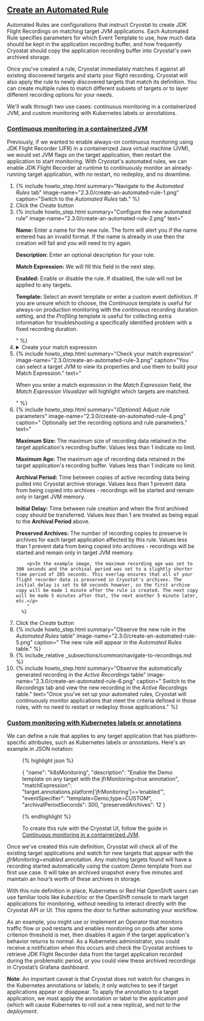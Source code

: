 ## [Create an Automated Rule](#create-an-automated-rule)

Automated Rules are configurations that instruct Cryostat to create JDK Flight Recordings on matching
target JVM applications. Each Automated Rule specifies parameters for which Event Template to use, how
much data should be kept in the application recording buffer, and how frequently Cryostat should copy the
application recording buffer into Cryostat's own archived storage.

Once you've created a rule, Cryostat immediately matches it against all existing discovered targets and starts your flight recording. Cryostat will also apply the rule to newly discovered targets that match its definition. You can create multiple rules to match different subsets of targets or to layer different recording options for your needs.

We'll walk through two use cases: continuous monitoring in a containerized JVM, and custom monitoring with Kubernetes labels or annotations.

### [Continuous monitoring in a containerized JVM](#continuous-monitoring-in-a-containerized-jvm)

Previously, if we wanted to enable always-on continuous monitoring using JDK Flight Recorder (JFR) in a containerized Java virtual machine (JVM), we would set JVM flags on the target application, then restart the application to start monitoring. With Cryostat's automated rules, we can enable JDK Flight Recorder at runtime to continuously monitor an already-running target application, with no restart, no redeploy, and no downtime.

<ol>
  <li>
      {% include howto_step.html
      summary="Navigate to the <i>Automated Rules</i> tab"
      image-name="2.3.0/create-an-automated-rule-1.png"
      caption="Switch to the <i>Automated Rules</i> tab."
    %}
  </li>
  <li>
    <summary>Click the <i>Create</i> button</summary>
  </li>
  <li>
      {% include howto_step.html
        summary="Configure the new automated rule"
        image-name="2.3.0/create-an-automated-rule-2.png"
        text="
      <p>
        <b>Name:</b> Enter a name for the new rule. The form will alert you if the name
        entered has an invalid format. If the name is already in use then the
        creation will fail and you will need to try again.
      </p>
      <p>
        <b>Description:</b> Enter an optional description for your rule.
      </p>
      <p>
        <b>Match Expression:</b> We will fill this field in the next step.
      </p>
      <p>
        <b>Enabled:</b> Enable or disable the rule. If disabled, the rule will not be applied to any targets.
      </p>
      <p>
        <b>Template:</b> Select an event template or enter a custom event definition. If you are
        unsure which to choose, the <i>Continuous</i> template is useful for
        always-on production monitoring with the <i>continuous</i> recording
        duration setting, and the <i>Profiling</i> template is useful for
        collecting extra information for troubleshooting a specifically
        identified problem with a fixed recording duration.
      </p>
      "
      %}  
  </li>
  <li>
    <details>
        <summary>Create your match expression</summary>
        <p>
            The match expression in a rule definition is a Java-like snippet of code that Cryostat interprets and uses to determine if a rule should be applied to any given target. Match expressions should thus evaluate to a boolean value. The simplest match expressions would be the booleans true or false; if we use true, the rule will apply to every target. The expression has a target object in global scope, with the following form in JSON notation:
        </p>
        <figure>
{% highlight json %}
{
  "alias": "myAppAlias",
  "connectUrl": "service:jmx:rmi:///jndi/rmi://cryostat:9091/jmxrmi",
  "labels": {
    "com.example/service": "customer-login",
  },
  "annotations": {
    "platform": {
      "io.kubernetes/annotation": "annotated"
    },
    "cryostat": {
      "PORT": 9091,
      "HOST": "cryostat",
      "NAMESPACE": "myproject"
    }
  }
}
{% endhighlight %}
        </figure>
        <p>
          The <i>alias, connectUrl, labels, annotations.platform,</i> and <i>annotations.cryostat</i> properties are all guaranteed to be present on the target object. <i>alias</i> and <i>connectUrl</i> will be non-empty strings. The <i>labels</i> and <i>platform annotations</i> may be empty—in OpenShift or Kubernetes, these are populated from the labels and annotations applied to the target’s pod, if any. The Cryostat annotations map will vary per platform, but on OpenShift or Kubernetes you can expect the <i>HOST, PORT, NAMESPACE,</i> and <i>POD_NAME</i> keys to be present and non-empty.

          Here are some examples of match expressions:
        </p>
        <figure>

{% highlight bash %}
target.alias == ’com.example.MainClass’

target.alias == ’myAlias’

target.labels[‘com.example/service’] == ’customer-login’

target.labels[‘com.example/service’] != ’customer-login’

target.annotations.cryostat.PORT > 3000

target.annotations.cryostat.PORT > 3000 && target.annotations.platform[‘io.kubernetes/annotation’] == ‘enabled’

!!target.annotations.platform[‘io.kubernetes/annotation’]

/^customer-login[0-9]\*$/.test(target.alias)
{% endhighlight %}

</figure>
</details>

  </li>
  <li>
      {% include howto_step.html
        summary="Check your match expression"
        image-name="2.3.0/create-an-automated-rule-3.png"
        caption="You can select a target JVM to view its properties and use them to build your Match Expression."
        text="
          <p>
          When you enter a match expression in the <i>Match Expression</i> field, the <i>Match Expression Visualizer</i> will highlight which targets are matched.
          </p>
          "
      %}
  </li>
  <li>
      {% include howto_step.html
        summary="<i>(Optional)</i> Adjust rule parameters"
        image-name="2.3.0/create-an-automated-rule-4.png"
        caption="
          Optionally set the recording options and rule parameters."
        text="
        <p><b>Maximum Size:</b> The maximum size of recording data retained in the target application's recording buffer. Values less than 1 indicate no limit.</p>
        <p><b>Maximum Age:</b> The maximum age of recording data retained in the target application's recording buffer. Values less than 1 indicate no limit.</p>
        <p><b>Archival Period:</b> Time between copies of active recording data being pulled into Cryostat archive storage.
        Values less than 1 prevent data from being copied into archives - recordings will be started and remain only in target JVM memory.</p>
        <p><b>Initial Delay:</b> Time between rule creation and when the first archived copy should be transferred. Values less than 1 are treated as being equal to the <b>Archival Period</b> above.</p>
        <p><b>Preserved Archives:</b> The number of recording copies to preserve in archives for each target application affected by this rule. Values less than 1 prevent data from being copied into archives - recordings will be started and remain only in target JVM memory.</p>

        <p>In the example image, the maximum recording age was set to 300 seconds and the archival period was set to a slightly shorter time period of 285 seconds. This overlap ensures that all of your flight recorder data is preserved in Cryostat's archives. The initial delay is set to 60 seconds however, so the first archive copy will be made 1 minute after the rule is created. The next copy will be made 5 minutes after that, the next another 5 minute later, etc.</p>
        "
      %}

  </li>
  <li>
    <summary>Click the <i>Create</i> button</summary>
  </li>
  <li>
      {% include howto_step.html
        summary="Observe the new rule in the <i>Automated Rules</i> table"
        image-name="2.3.0/create-an-automated-rule-5.png"
        caption="
          The new rule will appear in the <i>Automated Rules</i> table."
      %}  
  </li>
  <li>
      {% include_relative _subsections/common/navigate-to-recordings.md %}
  </li>
  <li>
      {% include howto_step.html
        summary="Observe the automatically generated recording in the <i>Active Recordings</i> table"
        image-name="2.3.0/create-an-automated-rule-6.png"
        caption="
          Switch to the <i>Recordings</i> tab and view the new recording in the <i>Active Recordings</i>
          table."
        text="Once you've set up your automated rules, Cryostat will continuously monitor applications that meet the criteria defined in those rules, with no need to restart or redeploy those applications."
      %}  
  </li>
</ol>

### [Custom monitoring with Kubernetes labels or annotations](#custom-monitoring-with-kubernetes-labels-or-annotations)

We can define a rule that applies to any target application that has platform-specific attributes, such as Kubernetes labels or annotations. Here's an example in JSON notation:

<figure>
{% highlight json %}

{
  "name": "k8sMonitoring",
  "description": "Enable the Demo template on any target with the jfrMonitoring=true annotation",
  "matchExpression": "target.annotations.platform[‘jfrMonitoring’]==’enabled’",
  "eventSpecifier": "template=Demo,type=CUSTOM",
  "archivalPeriodSeconds": 300,
  "preservedArchives": 12
}

{% endhighlight %}

  <figcaption>
    To create this rule with the Cryostat UI, follow the guide in <a href="{{ page.url }}#continuous-monitoring-in-a-containerized-jvm">Continuous monitoring in a containerized JVM</a>.
  </figcaption>
</figure>

Once we've created this rule definition, Cryostat will check all of the existing target applications and watch for new targets that appear with the <i>jfrMonitoring=enabled</i> annotation. Any matching targets found will have a recording started automatically using the custom <i>Demo</i> template from our first use case. It will take an archived snapshot every five minutes and maintain an hour’s worth of these archives in storage.

With this rule definition in place, Kubernetes or Red Hat OpenShift users can use familiar tools like <i>kubectl/oc</i> or the OpenShift console to mark target applications for monitoring, without needing to interact directly with the Cryostat API or UI. This opens the door to further automating your workflow.

As an example, you might use or implement an Operator that monitors traffic flow or pod restarts and enables monitoring on pods after some criterion threshold is met, then disables it again if the target application's behavior returns to normal. As a Kubernetes administrator, you could receive a notification when this occurs and check the Cryostat archives to retrieve JDK Flight Recorder data from the target application recorded during the problematic period, or you could view these archived recordings in Cryostat’s Grafana dashboard.

**Note**: An important caveat is that Cryostat does not watch for changes in the Kubernetes annotations or labels; it only watches to see if target applications appear or disappear. To apply the annotation to a target application, we must apply the annotation or label to the application <i>pod</i> (which will cause Kubernetes to roll out a new replica), and not to the <i>deployment</i>.
